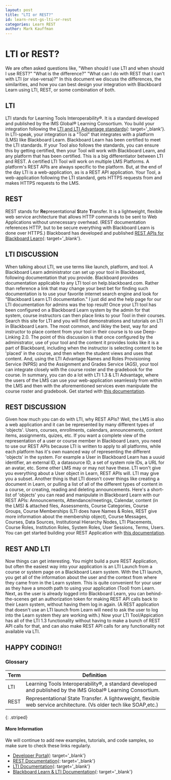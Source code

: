 ```yaml
---
layout: post
title: "LTI or REST?"
id: learn-rest-gs-lti-or-rest
categories: Learn REST
author: Mark Kauffman
---
```


# LTI or REST?

We are often asked questions like, "When should I use LTI and when should I use REST?" "What is the difference?" "What can I do with REST that I can't with LTI
(or vise-versa)?" In this document we discuss the differences, the similarities,
and how you can best design your integration with Blackboard Learn using LTI,
REST, or some combination of both. 

## LTI
LTI stands for Learning Tools Interoperability®. It is a standard developed and published
by the IMS Global® Learning Consortium. You build your integration following the 
[LTI and LTI Advantage standards](https://www.imsglobal.org/activity/learning-tools-interoperability){: target='\_blank'}. 
In LTI-speak, your integration is a "Tool" that integrates with 
a platform (LMS) like Blackboard Learn. Blackboard Learn has been certified to meet the 
LTI standards. If your Tool also follows the standards, you can ensure this by getting
certified, then your Tool will work with Blackboard Learn, and any platform that has been
certified. This is a big differentiator between LTI and REST. A certified LTI Tool will 
work on multiple LMS Platforms. A platform's REST APIs are always specific to the platform.
But, at the end of the day LTI is a web-application, as is a REST API application. Your Tool,
a web-application following the LTI standard, gets HTTPS requests from and makes HTTPS 
requests to the LMS.

## REST
REST stands for **Re**presentational **S**tate **T**ransfer. It is a
lightweight, flexible web service architecture that allows HTTP commands to be
sent to Web Applications without unnecessary overhead. (REST documentation references HTTP, but to be secure
everything with Blackboard Learn is done over HTTPS.) Blackboard has developed and published
[REST APIs for Blackboard Learn](https://developer.blackboard.com/portal/displayApi){: target='\_blank'}. 

## LTI DISCUSSION
When talking about LTI, we use terms like launch, platform, and tool. A Blackboard Learn administrator can set up your tool in Blackboard, following documentation that you provide. Blackboard provides documentation applicable to any LTI tool on help.blackboard.com. Rather than reference a link that may change your best bet for finding such documentation is to use your favorite internet search engine and look for "Blackboard Learn LTI documentation." I just did and the help page for our LTI documentation for admins was the top result! Once your LTI tool has been configured on a Blackboard Learn system by the admin for that system, course instructors can then place links to your Tool in their courses. Search this site for LTI and you will find demonstrations and tutorials on LTI in Blackboard Learn. The most common, and likley the best, way for and instructor to place content from your tool in their course is to use Deep-Linking 2.0. The point of this discussion is that once configured by the administrator, use of your tool and the content it provides looks like it is a part of Blackboard, including when the instructor is selecting content to be 'placed' in the course, and then when the student views and uses that content. And, using the LTI Advantage Names and Roles Provisioning Service (NPRS) and the Assignment and Grades Service (AGS), your tool can integrate closely with the course roster and the gradebook for the course. In summary, you can do a lot with LTI 1.3 & LTI Advantage, where the users of the LMS can use your web-application seamlessly from within the LMS and then with the aforementioned services even manipulate the course roster and gradebook. Get started with [this documentation](https://docs.blackboard.com/standards/lti/getting-started/getting-started-with-lti).

## REST DISCUSSION
Given how much you can do with LTI, why REST APIs? Well, the LMS is also a web application and it can be represented by many different types of 'objects'. Users, courses, enrollments, calendars, announcements, content items, assignments, quizes, etc. If you want a complete view of the representation of a user or course member in Blackboard Learn, you need to use our REST APIs because LTI is written to apply to all platforms, while each platform has it's own nuanced way of representing the different 'objects' in the system. For example a User in Blackboard Learn has a uuuid identifier, an external ID, a datasource ID, a set of system role IDs, a URL for an avatar, etc. Some other LMS may or may not have these. LTI won't give you everything about a User object in Learn, REST APIs will. LTI may give you a subset. Another thing is that LTI doesn't cover things like creating a document in Learn, or pulling a list of all of the different types of content in a course, or creating, reading and deleting announcements. Here's a short-list of 'objects' you can read and manipulate in Blackboard Learn with our REST APIs: Announcements, Attendance/meetings, Calendar, content (in the LMS) & attached files, Assessments, Course Categories, Course Groups, Course Memberships (LTI does have Names & Roles, REST give more information about the membership object), Course Messages, Courses, Data Sources, Institutional Hierarchy Nodes, LTI Placements, Course Roles, Institution Roles, System Roles, User Sessions, Terms, Users. You can get started building your REST Application with [this documentation](https://docs.blackboard.com/learn/rest/getting-started/first-steps).

## REST AND LTI
Now things can get interesting. You might build a pure REST Application, but often the easiest way into your application is an LTI Launch from a course or system page on a Blackboard Learn system. With the LTI launch, you get all of the information about the user and the context from where they came from in the Learn system. This is quite convenient for your user as they have a smooth path to using your application (Tool) from Learn. Next, as the user is already logged into Blackboard Learn, you can behind-the-scenes get an authorization token for making REST API calls back to their Learn system, without having them log in again. (A REST application that doesn't use an LTI launch from Learn will need to ask the user to log into the Learn system they are working with.) Now your LTI Tool/Appication has all of the LTI 1.3 functionality without having to make a bunch of REST API calls for that, and can also make REST API calls for any functionality not available via LTI.

## HAPPY CODING!!
### Glossary

| Term               | Definition                                                                                                                                                     |
| ------------------ | -------------------------------------------------------------------------------------------------------------------------------------------------------------- |
| LTI     | Learning Tools Interoperability®, a standard developed and published by the IMS Global® Learning Consortium. |
| REST    | Representational State Transfer. A lightwweight, flexible web service architecture. (Vs older tech like SOAP,etc.)                  |


{: .striped}

#### More Information

We will continue to add new examples, tutorials, and code samples, so make
sure to check these links regularly.

- [Developer Portal](https://developer.blackboard.com/){: target='\_blank'}
- [REST Documentation](https://developer.blackboard.com/portal/displayApi){: target='\_blank'}
- [LTI Documentation](https://www.imsglobal.org/activity/learning-tools-interoperability){: target='\_blank'}
- [Blackboard Learn & LTI Documentation](https://docs.blackboard.com/standards/lti/getting-started/getting-started-with-lti){: target='\_blank'}
